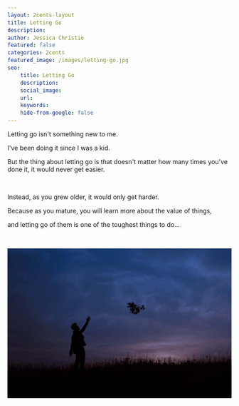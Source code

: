 ```yaml
---
layout: 2cents-layout
title: Letting Go
description: 
author: Jessica Christie
featured: false
categories: 2cents
featured_image: /images/letting-go.jpg
seo:
    title: Letting Go
    description:
    social_image:
    url:
    keywords:
    hide-from-google: false
---
```

Letting go isn't something new to me.

I've been doing it since I was a kid.

But the thing about letting go is that doesn't matter how many times you've done it, it would never get easier.

&nbsp;

Instead, as you grew older, it would only get harder.

Because as you mature, you will learn more about the value of things,

and letting go of them is one of the toughest things to do...

&nbsp;

<div class="center">
    <img src="/images/letting-go.jpg">
</div>

&nbsp;
